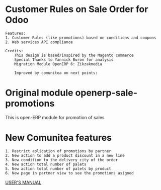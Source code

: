 Customer Rules on Sale Order for Odoo
===================================== 
    Features:
    1. Customer Rules (like promotions) based on conditions and coupons
    2. Web services API compliance

    Credits:
        This design is based/inspired by the Magento commerce
        Special Thanks to Yannick Buron for analysis
        Migration Module OpenERP 6: Zikzakmedia

        Improved by comunitea on next points:


Original module openerp-sale-promotions
=======================================

This is open-ERP module for promotion of sales

New Comunitea features
======================
    1. Restrict aplication of promotions by partner
    2. New action to add a product discount in a new line
    3. New condition to the delivery city of the order
    4. New action total number of palets
    5. New action total number of palets by product
    6. New page in partner view to see the promotions asigned

[USER'S MANUAL](https://github.com/openlabs/openerp-sale-promotions/wiki)
